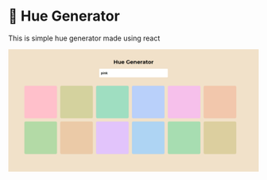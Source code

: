 # 🚀 Hue Generator

This is simple hue generator made using react

![image](https://github.com/Deepakmukka1/hue-generator/blob/main/screencapture-hue-generator-netlify-app-2021-01-31-23_17_34.png)



